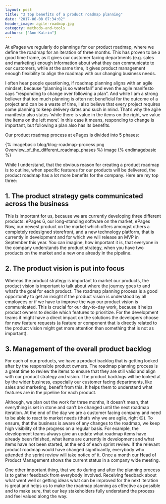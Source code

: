 ```yaml
---
layout: post
title: "3 top benefits of a product roadmap planning"
date: "2017-06-08 07:34:02"
header_image: agile-roadmap.jpg
category: methods-and-tools
authors: ["Ann-Katrin"]
---
```


At ePages we regularly do plannings for our product roadmap, where we define the roadmap for an iteration of three months.
This has proven to be a good time frame, as it gives our customer facing departments (e.g. sales and marketing) enough information about what they can communicate to our customers, while at the same time, it gives product management enough flexibility to align the roadmap with our changing business needs.

I often hear people questioning, if roadmap planning aligns with an agile mindset, because “planning is so waterfall” and even the agile manifesto says “responding to change over following a plan”.
And while I am a strong believer that too much planning is often not beneficial for the outcome of a project and can be a waste of time, I also believe that every project requires some planning to keep delivery dates and such in mind.
That’s why the agile manifesto also states ‘while there is value in the items on the right, we value the items on the left more’.
In this case it means, responding to change is important, but following a plan also has its benefits.

Our product roadmap process at ePages is divided into 5 phases:

{% imagebasic blog/blog-roadmap-process.png Overview_of_the_different_roadmap_phases %} image {% endimagebasic %}

While I understand, that the obvious reason for creating a product roadmap is to outline, when specific features for our products will be delivered, the product roadmap has a lot more benefits for the company.
Here are my top three:

## 1. The product strategy gets communicated across the business

This is important for us, because we are currently developing three different products: ePages 6, our long-standing software on the market, ePages Now, our newest product on the market which offers amongst others a completely redesigned storefront, and a new technology platform, that is currently in development and for which we will release an MVP in September this year.
You can imagine, how important it is, that everyone in the company understands the product strategy, when you have two products on the market and a new one already in the pipeline.

## 2. The product vision is put into focus

Whereas the product strategy is important to market our products, the product vision is important to talk about where the journey goes to and what’s the goal for each product.
The roadmap planning process is a good opportunity to get an insight if the product vision is understood by all employees or if we have to improve the way our product vision is communicated.
This is crucial for our day-to-day work, because it helps product owners to decide which features to prioritize.
For the development teams it might have a direct impact on the solutions the developers choose for new feature requests (a feature or component that is directly related to the product vision might get more attention than something that is not as important).

## 3. Management of the overall product backlog

For each of our products, we have a product backlog that is getting looked after by the responsible product owners.
The roadmap planning process is a great time to review the items to ensure that they are still valid and align with our product strategy and vision.
The product backlogs will be looked at by the wider business, especially our customer facing departments, like sales and marketing, benefit from this.
It helps them to understand what features are in the pipeline for each product.

Although, we plan out the work for three months, it doesn’t mean, that everything is set in stone and can’t be changed until the next roadmap iteration.
At the end of the day we are a customer facing company and need to be able to react to market needs (that’s why we are agile, right 😉).
To ensure, that the business is aware of any changes to the roadmap, we keep high visibility of the progress on a regular basis. For example, the development teams always give an update what roadmap items have already been finished, what items are currently in development and what items have not been started, at the end of each sprint review.
If the relevant product roadmap would have changed significantly, everybody who attended the sprint review will take notice of it. Once a month our Head of Product Management shows the current status in a company wide meeting.

One other important thing, that we do during and after the planning process is to gather feedback from everybody involved. Receiving feedback about what went well or getting ideas what can be improved for the next iteration is great and helps us to make the roadmap planning as effective as possible and to make sure, that our key stakeholders fully understand the process and feel valued along the way.
